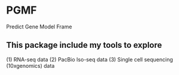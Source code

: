 # PGMF
Predict Gene Model Frame

## This package include my tools to explore 
(1) RNA-seq data
(2) PacBio Iso-seq data
(3) Single cell sequencing (10xgenomics) data



